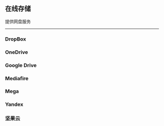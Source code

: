 ## 在线存储

提供网盘服务

---

### DropBox

### OneDrive

### Google Drive

### Mediafire

### Mega

### Yandex

### 坚果云



